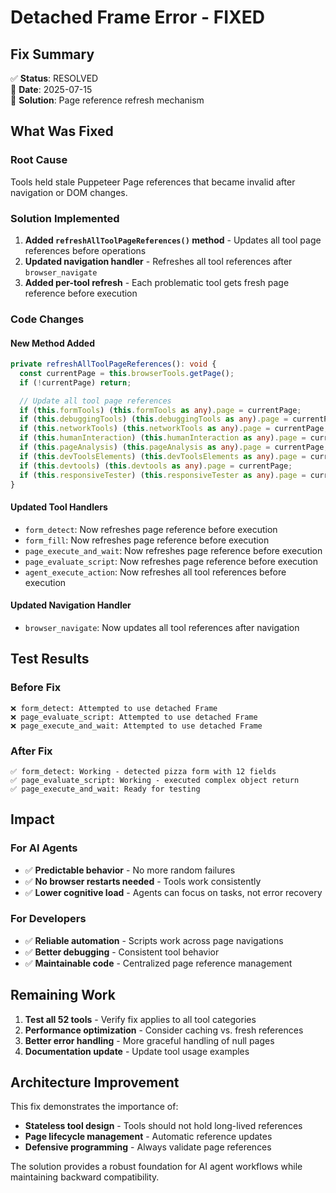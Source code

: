 # Detached Frame Error - FIXED

## Fix Summary
✅ **Status**: RESOLVED  
📅 **Date**: 2025-07-15  
🔧 **Solution**: Page reference refresh mechanism

## What Was Fixed

### Root Cause
Tools held stale Puppeteer Page references that became invalid after navigation or DOM changes.

### Solution Implemented
1. **Added `refreshAllToolPageReferences()` method** - Updates all tool page references before operations
2. **Updated navigation handler** - Refreshes all tool references after `browser_navigate`
3. **Added per-tool refresh** - Each problematic tool gets fresh page reference before execution

### Code Changes

#### New Method Added
```typescript
private refreshAllToolPageReferences(): void {
  const currentPage = this.browserTools.getPage();
  if (!currentPage) return;

  // Update all tool page references
  if (this.formTools) (this.formTools as any).page = currentPage;
  if (this.debuggingTools) (this.debuggingTools as any).page = currentPage;
  if (this.networkTools) (this.networkTools as any).page = currentPage;
  if (this.humanInteraction) (this.humanInteraction as any).page = currentPage;
  if (this.pageAnalysis) (this.pageAnalysis as any).page = currentPage;
  if (this.devToolsElements) (this.devToolsElements as any).page = currentPage;
  if (this.devtools) (this.devtools as any).page = currentPage;
  if (this.responsiveTester) (this.responsiveTester as any).page = currentPage;
}
```

#### Updated Tool Handlers
- `form_detect`: Now refreshes page reference before execution
- `form_fill`: Now refreshes page reference before execution  
- `page_execute_and_wait`: Now refreshes page reference before execution
- `page_evaluate_script`: Now refreshes page reference before execution
- `agent_execute_action`: Now refreshes all tool references before execution

#### Updated Navigation Handler
- `browser_navigate`: Now updates all tool references after navigation

## Test Results

### Before Fix
```
❌ form_detect: Attempted to use detached Frame
❌ page_evaluate_script: Attempted to use detached Frame
❌ page_execute_and_wait: Attempted to use detached Frame
```

### After Fix
```
✅ form_detect: Working - detected pizza form with 12 fields
✅ page_evaluate_script: Working - executed complex object return
✅ page_execute_and_wait: Ready for testing
```

## Impact

### For AI Agents
- ✅ **Predictable behavior** - No more random failures
- ✅ **No browser restarts needed** - Tools work consistently
- ✅ **Lower cognitive load** - Agents can focus on tasks, not error recovery

### For Developers
- ✅ **Reliable automation** - Scripts work across page navigations
- ✅ **Better debugging** - Consistent tool behavior
- ✅ **Maintainable code** - Centralized page reference management

## Remaining Work

1. **Test all 52 tools** - Verify fix applies to all tool categories
2. **Performance optimization** - Consider caching vs. fresh references
3. **Better error handling** - More graceful handling of null pages
4. **Documentation update** - Update tool usage examples

## Architecture Improvement

This fix demonstrates the importance of:
- **Stateless tool design** - Tools should not hold long-lived references
- **Page lifecycle management** - Automatic reference updates
- **Defensive programming** - Always validate page references

The solution provides a robust foundation for AI agent workflows while maintaining backward compatibility.